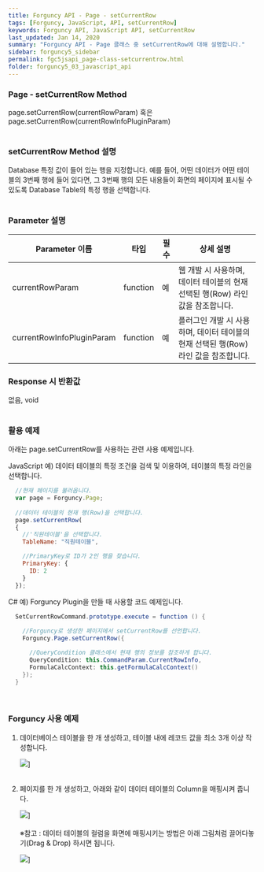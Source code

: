 ```yaml
---
title: Forguncy API - Page - setCurrentRow
tags: [Forguncy, JavaScript, API, setCurrentRow]
keywords: Forguncy API, JavaScript API, setCurrentRow
last_updated: Jan 14, 2020
summary: "Forguncy API - Page 클래스 중 setCurrentRow에 대해 설명합니다."
sidebar: forguncy5_sidebar
permalink: fgc5jsapi_page-class-setcurrentrow.html
folder: forguncy5_03_javascript_api
---
```


### Page - setCurrentRow Method
page.setCurrentRow(currentRowParam) 혹은 page.setCurrentRow(currentRowInfoPluginParam)
<br /><br />

### setCurrentRow Method 설명
Database 특정 값이 들어 있는 행을 지정합니다. 예를 들어, 어떤 데이터가 어떤 테이블의 3번째 행에 들어 있다면, 그 3번째 행의 모든 내용들이 화면의 페이지에 표시될 수 있도록 Database Table의 특정 행을 선택합니다.
<br /><br />

### Parameter 설명

| Parameter 이름 | 타입 | 필수 | 상세 설명 |
| --- | --- | --- | --- |
| currentRowParam | function | 예 | 웹 개발 시 사용하며, 데이터 테이블의 현재 선택된 행(Row) 라인 값을 참조합니다. |
| currentRowInfoPluginParam | function | 예 | 플러그인 개발 시 사용하며, 데이터 테이블의 현재 선택된 행(Row) 라인 값을 참조합니다. |


### Response 시 반환값
없음, void
<br /><br />

### 활용 예제
아래는 page.setCurrentRow를 사용하는 관련 사용 예제입니다. 

JavaScript 예) 데이터 테이블의 특정 조건을 검색 및 이용하여, 테이블의 특정 라인을 선택합니다.
<br />

~~~javascript
  //현재 페이지를 불러옵니다.
  var page = Forguncy.Page;
  
  //데이터 테이블의 현재 행(Row)을 선택합니다.
  page.setCurrentRow(
  {
    //'직원테이블'을 선택합니다.
    TableName: "직원테이블",

    //PrimaryKey로 ID가 2인 행을 찾습니다.
    PrimaryKey: {
      ID: 2
    }
  });
~~~

C# 예) Forguncy Plugin을 만들 때 사용할 코드 예제입니다.

~~~c#
  SetCurrentRowCommand.prototype.execute = function () {
    
    //Forguncy로 생성한 페이지에서 setCurrentRow를 선언합니다.
    Forguncy.Page.setCurrentRow({

      //QueryCondition 클래스에서 현재 행의 정보를 참조하게 합니다.
      QueryCondition: this.CommandParam.CurrentRowInfo,
      FormulaCalcContext: this.getFormulaCalcContext()
    });
  }
~~~

<br />

### Forguncy 사용 예제

1. 데이터베이스 테이블을 한 개 생성하고, 테이블 내에 레코드 값을 최소 3개 이상 작성합니다.

    ![]({{site.url}}/images/forguncy5/ex-ss_page-setcurrentrow01.png)]
    <br /><br />

2. 페이지를 한 개 생성하고, 아래와 같이 데이터 테이블의 Column을 매핑시켜 줍니다.

    ![]({{site.url}}/images/forguncy5/ex-ss_page-setcurrentrow02.png)]
    <br /><br />
    ※참고 : 데이터 테이블의 컬럼을 화면에 매핑시키는 방법은 아래 그림처럼 끌어다놓기(Drag & Drop) 하시면 됩니다.

    ![]({{site.url}}/images/forguncy5/ex-ss_page-setcurrentrow03.gif)]
    <br /><br />


<br /><br />